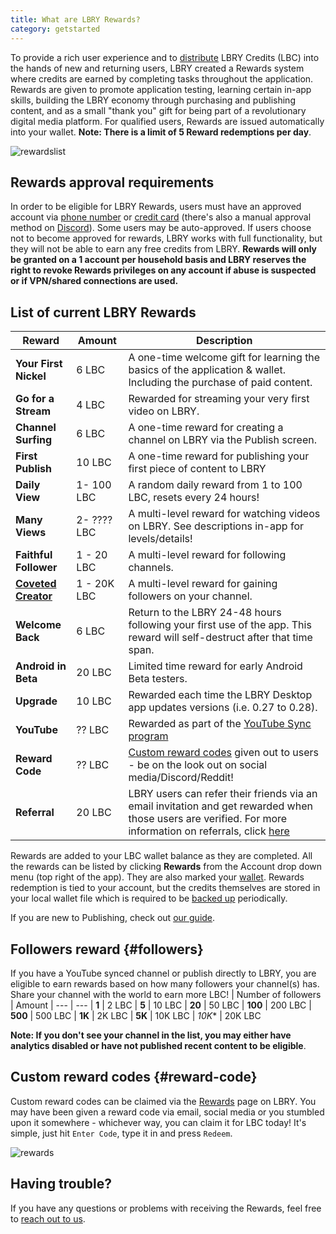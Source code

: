 ```yaml
---
title: What are LBRY Rewards?
category: getstarted
---
```


To provide a rich user experience and to [distribute](/faq/credit-policy) LBRY Credits (LBC) into the hands of new and returning users, LBRY created a Rewards system where credits are earned by completing tasks throughout the application. Rewards are given to promote application testing, learning certain in-app skills, building the LBRY economy through purchasing and publishing content, and as a small "thank you" gift for being part of a revolutionary digital media platform. For qualified users, Rewards are issued automatically into your wallet.  **Note: There is a limit of 5 Reward redemptions per day**.

![rewardslist](https://spee.ch/@clem:0/rewardslist.png)

## Rewards approval requirements

In order to be eligible for LBRY Rewards, users must have an approved account via [phone number](/faq/phone) or [credit card](/faq/identity-requirements) (there's also a manual approval method on [Discord](https://chat.lbry.com)). Some users may be auto-approved. If users choose not to become approved for rewards, LBRY works with full functionality, but they will not be able to earn any free credits from LBRY.  **Rewards will only be granted on a 1 account per household basis and LBRY reserves the right to revoke Rewards privileges on any account if abuse is suspected or if VPN/shared connections are used.**

## List of current LBRY Rewards
| Reward | Amount | Description |
--- | --- | ---
| **Your First Nickel** | 6 LBC | A one-time welcome gift for learning the basics of the application & wallet. Including the purchase of paid content.
| **Go for a Stream** | 4 LBC | Rewarded for streaming your very first video on LBRY.
| **Channel Surfing** | 6 LBC | A one-time reward for creating a channel on LBRY via the Publish screen.
| **First Publish** | 10 LBC | A one-time reward for publishing your first piece of content to LBRY
| **Daily View** | 1- 100 LBC | A random daily reward from 1 to 100 LBC, resets every 24 hours!
| **Many Views** | 2- ???? LBC | A multi-level reward for watching videos on LBRY. See descriptions in-app for levels/details!
| **Faithful Follower** | 1 - 20 LBC | A multi-level reward for following channels.
| [**Coveted Creator**](#followers) | 1 - 20K LBC | A multi-level reward for gaining followers on your channel.
| **Welcome Back** | 6 LBC | Return to the LBRY 24-48 hours following your first use of the app. This reward will self-destruct after that time span.
| **Android in Beta** | 20 LBC | Limited time reward for early Android Beta testers.
| **Upgrade** | 10 LBC | Rewarded each time the LBRY Desktop app updates versions (i.e. 0.27 to 0.28).
| **YouTube** | ?? LBC | Rewarded as part of the [YouTube Sync program](/youtube)
| **Reward Code** | ?? LBC | [Custom reward codes](#reward-code) given out to users - be on the look out on social media/Discord/Reddit!
| **Referral** | 20 LBC | LBRY users can refer their friends via an email invitation and get rewarded when those users are verified. For more information on referrals, click [here](/faq/referrals)

Rewards are added to your LBC wallet balance as they are completed. All the rewards can be listed by clicking **Rewards** from the Account drop down menu (top right of the app). They are also marked your [wallet](/faq/transaction-types).  Rewards redemption is tied to your account, but the credits themselves are stored in your local wallet file which is required to be [backed up](/faq/how-to-backup-wallet) periodically.

If you are new to Publishing, check out [our guide](/faq/how-to-publish).

## Followers reward {#followers}

If you have a YouTube synced channel or publish directly to LBRY, you are eligible to earn rewards based on how many followers your channel(s) has. Share your channel with the world to earn more LBC!
| Number of followers | Amount |
--- | ---
| **1** | 2 LBC
| **5** | 10 LBC
| **20** | 50 LBC
| **100** | 200 LBC
| **500** | 500 LBC
| **1K** | 2K LBC
| **5K** | 10K LBC
| *10K** | 20K LBC

**Note: If you don't see your channel in the list, you may either have analytics disabled or have not published recent content to be eligible**. 

## Custom reward codes {#reward-code}

Custom reward codes can be claimed via the [Rewards](https://open.lbry.com/?rewards) page on LBRY. You may have been given a reward code via email, social media or you stumbled upon it somewhere - whichever way, you can claim it for LBC today! It's simple, just hit `Enter Code`, type it in and press `Redeem`.

![rewards](https://spee.ch/@clem:0/custom-code.png)

## Having trouble?

If you have any questions or problems with receiving the Rewards, feel free to [reach out to us](/faq/support).
